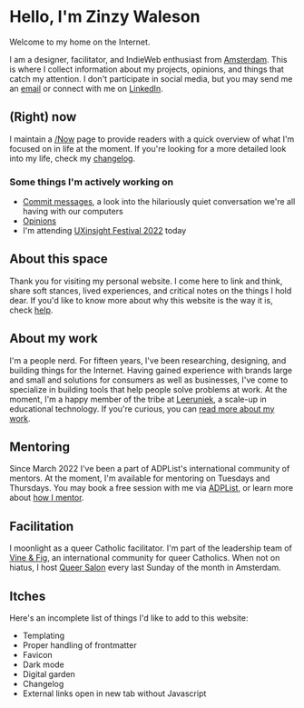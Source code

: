 # Hello, I'm Zinzy Waleson
Welcome to my home on the Internet. 

I am a designer, facilitator, and IndieWeb enthusiast from [Amsterdam](/amsterdam). This is where I collect information about my projects, opinions, and things that catch my attention. I don't participate in social media, but you may send me an <a href="mailto:zinzy@pm.me">email</a> or connect with me on <a href="https://www.linkedin.com/in/zinzy/" target="_blank" rel="noopener noreferrer">LinkedIn</a>.

## (Right) now
I maintain a [/Now](/now) page to provide readers with a quick overview of what I'm focused on in life at the moment. If you're looking for a more detailed look into my life, check my [changelog](/changelog).

### Some things I'm actively working on
- [Commit messages](commit-messages), a look into the hilariously quiet conversation we're all having with our computers
- [Opinions](/opinions)
- I'm attending [UXinsight Festival 2022](/uxinsight-festival-2022) today

## About this space
Thank you for visiting my personal website. I come here to link and think, share soft stances, lived experiences, and critical notes on the things I hold dear. If you'd like to know more about why this website is the way it is, check [help](/help).

## About my work
I'm a people nerd. For fifteen years, I've been researching, designing, and building things for the Internet. Having gained experience with brands large and small and solutions for consumers as well as businesses, I've come to specialize in building tools that help people solve problems at work. At the moment, I'm a happy member of the tribe at <a href="https://leeruniek.nl" target="_blank" rel="noopener noreferrer">Leeruniek</a>, a scale-up in educational technology. If you're curious, you can [read more about my work](/work).

## Mentoring
Since March 2022 I've been a part of ADPList's international community of mentors. At the moment, I'm available for mentoring on Tuesdays and Thursdays. You may book a free session with me via <a href="https://adplist.org/mentors/zinzy-nev-geene" target="_blank" rel="noopener noreferrer">ADPList</a>, or learn more about  [how I mentor](/mentoring).

## Facilitation
I moonlight as a queer Catholic facilitator. I'm part of the leadership team of <a href="https://vineandfig.co/" target="_blank" rel="noopener noreferrer">Vine & Fig</a>, an international community for queer Catholics. When not on hiatus, I host <a href="https://meetup.com/queersalon" target="_blank" rel="noopener noreferrer">Queer Salon</a> every last Sunday of the month in Amsterdam.

## Itches
Here's an incomplete list of things I'd like to add to this website:

- Templating
- Proper handling of frontmatter
- Favicon
- Dark mode
- Digital garden
- Changelog
- External links open in new tab without Javascript